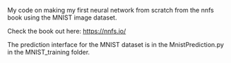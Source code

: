 My code on making my first neural network from scratch from the nnfs book using the MNIST image dataset.

Check the book out here: https://nnfs.io/

The prediction interface for the MNIST dataset is in the MnistPrediction.py in the MNIST_training folder. 
